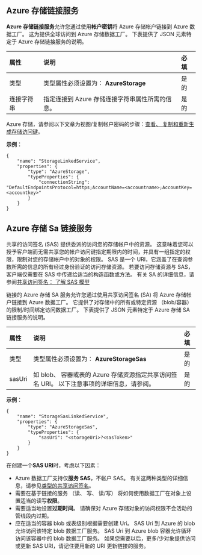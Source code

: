 ## <a name="azure-storage-linked-service"></a>Azure 存储链接服务

**Azure 存储链接服务**允许您通过使用**帐户密钥**将 Azure 存储帐户链接到 Azure 数据工厂。 这为提供全球访问到 Azure 存储数据工厂。 下表提供了 JSON 元素特定于 Azure 存储链接服务的说明。

| 属性 | 说明 | 必填 |
| :-------- | :----------- | :-------- |
| 类型 | 类型属性必须设置为︰ **AzureStorage** | 是的 |
| 连接字符串 | 指定连接到 Azure 存储连接字符串属性所需的信息。 | 是的 |

Azure 存储，请参阅以下文章为视图/复制帐户密码的步骤︰[查看、 复制和重新生成存储访问键](../storage/storage-create-storage-account.md#view-copy-and-regenerate-storage-access-keys)。

**示例︰**  
  
    {  
        "name": "StorageLinkedService",  
        "properties": {  
            "type": "AzureStorage",  
            "typeProperties": {  
                "connectionString": "DefaultEndpointsProtocol=https;AccountName=<accountname>;AccountKey=<accountkey>"  
            }  
        }  
    }  


## <a name="azure-storage-sas-linked-service"></a>Azure 存储 Sa 链接服务  
共享的访问签名 (SAS) 提供委派的访问您的存储帐户中的资源。 这意味着您可以授予客户端而无需共享您的帐户访问键指定期限内的时间，并具有一组指定的权限，限制对您的存储帐户中的对象的权限。 SAS 是一个 URI，它涵盖了在查询参数所需的信息的所有经过身份验证的访问存储资源。 若要访问存储资源与 SAS，客户端仅需要在 SAS 中传递给适当的构造函数或方法。 有关 SA 的详细信息，请参阅[共享访问签名︰ 了解 SAS 模型](../articles/storage/storage-dotnet-shared-access-signature-part-1.md)
  
链接的 Azure 存储 SA 服务允许您通过使用共享访问签名 (SA) 将 Azure 存储帐户链接到 Azure 数据工厂。 它提供了对存储中的所有或特定资源 （blob/容器） 的限制/时间绑定访问数据工厂。 下表提供了 JSON 元素特定于 Azure 存储 SA 链接服务的说明。 

| 属性 | 说明 | 必填 |
| :-------- | :----------- | :-------- |
| 类型 | 类型属性必须设置为︰ **AzureStorageSas**  | 是的 |
| sasUri | 如 blob、 容器或表的 Azure 存储资源指定共享访问签名 URI。 以下注意事项的详细信息，请参阅。 | 是的 | 


**示例︰**
  
    {  
        "name": "StorageSasLinkedService",  
        "properties": {  
            "type": "AzureStorageSas",  
            "typeProperties": {  
                "sasUri": "<storageUri>?<sasToken>"   
            }  
        }  
    }  

在创建一个**SAS URI**时，考虑以下因素︰  

- Azure 数据工厂支持仅**服务 SAS**，不帐户 SAS。 有关这两种类型的详细信息，请参见[类型的共享访问签名](../articles/storage/storage-dotnet-shared-access-signature-part-1.md#types-of-shared-access-signatures)。
- 需要在基于链接的服务 （读、 写、 读/写） 将如何使用数据工厂在对象上设置适当的读写**权限**。
- 需要适当地设置**过期时间**。 请确保对 Azure 存储对象的访问权限不会活动的管线段内过期。
- 应在适当的容器 blob 或表级别根据需要创建 Uri。 SAS Uri 到 Azure 的 blob 允许访问该特定 blob 数据工厂服务。 SAS Uri 到 Azure blob 容器允许循环访问该容器中的 blob 数据工厂服务。 如果您需要以后，更多/少对象提供访问或更新 SAS URI，请记住要用新的 URI 更新链接的服务。   
